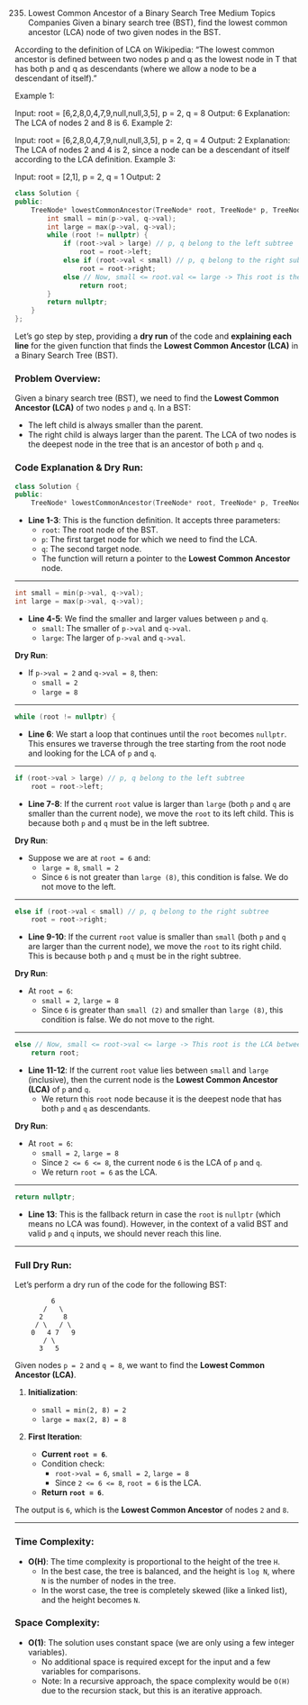 235. Lowest Common Ancestor of a Binary Search Tree
Medium
Topics
Companies
Given a binary search tree (BST), find the lowest common ancestor (LCA) node of two given nodes in the BST.

According to the definition of LCA on Wikipedia: “The lowest common ancestor is defined between two nodes p and q as the lowest node in T that has both p and q as descendants (where we allow a node to be a descendant of itself).”

 

Example 1:


Input: root = [6,2,8,0,4,7,9,null,null,3,5], p = 2, q = 8
Output: 6
Explanation: The LCA of nodes 2 and 8 is 6.
Example 2:


Input: root = [6,2,8,0,4,7,9,null,null,3,5], p = 2, q = 4
Output: 2
Explanation: The LCA of nodes 2 and 4 is 2, since a node can be a descendant of itself according to the LCA definition.
Example 3:

Input: root = [2,1], p = 2, q = 1
Output: 2

```cpp
class Solution {
public:
    TreeNode* lowestCommonAncestor(TreeNode* root, TreeNode* p, TreeNode* q) {
        int small = min(p->val, q->val);
        int large = max(p->val, q->val);
        while (root != nullptr) {
            if (root->val > large) // p, q belong to the left subtree
                root = root->left;
            else if (root->val < small) // p, q belong to the right subtree
                root = root->right;
            else // Now, small <= root.val <= large -> This root is the LCA between p and q
                return root;
        }
        return nullptr;
    }
};

```
Let’s go step by step, providing a **dry run** of the code and **explaining each line** for the given function that finds the **Lowest Common Ancestor (LCA)** in a Binary Search Tree (BST).

### Problem Overview:
Given a binary search tree (BST), we need to find the **Lowest Common Ancestor (LCA)** of two nodes `p` and `q`. In a BST:
- The left child is always smaller than the parent.
- The right child is always larger than the parent.
The LCA of two nodes is the deepest node in the tree that is an ancestor of both `p` and `q`.

### Code Explanation & Dry Run:

```cpp
class Solution {
public:
    TreeNode* lowestCommonAncestor(TreeNode* root, TreeNode* p, TreeNode* q) {
```
- **Line 1-3**: This is the function definition. It accepts three parameters:
  - `root`: The root node of the BST.
  - `p`: The first target node for which we need to find the LCA.
  - `q`: The second target node.
  - The function will return a pointer to the **Lowest Common Ancestor** node.

---

```cpp
int small = min(p->val, q->val);
int large = max(p->val, q->val);
```
- **Line 4-5**: We find the smaller and larger values between `p` and `q`.
  - `small`: The smaller of `p->val` and `q->val`.
  - `large`: The larger of `p->val` and `q->val`.

**Dry Run**: 
- If `p->val = 2` and `q->val = 8`, then:
  - `small = 2`
  - `large = 8`

---

```cpp
while (root != nullptr) {
```
- **Line 6**: We start a loop that continues until the `root` becomes `nullptr`. This ensures we traverse through the tree starting from the root node and looking for the LCA of `p` and `q`.

---

```cpp
if (root->val > large) // p, q belong to the left subtree
    root = root->left;
```
- **Line 7-8**: If the current `root` value is larger than `large` (both `p` and `q` are smaller than the current node), we move the `root` to its left child. This is because both `p` and `q` must be in the left subtree.
  
**Dry Run**:
- Suppose we are at `root = 6` and:
  - `large = 8`, `small = 2`
  - Since `6` is not greater than `large (8)`, this condition is false. We do not move to the left.

---

```cpp
else if (root->val < small) // p, q belong to the right subtree
    root = root->right;
```
- **Line 9-10**: If the current `root` value is smaller than `small` (both `p` and `q` are larger than the current node), we move the `root` to its right child. This is because both `p` and `q` must be in the right subtree.

**Dry Run**:
- At `root = 6`:
  - `small = 2`, `large = 8`
  - Since `6` is greater than `small (2)` and smaller than `large (8)`, this condition is false. We do not move to the right.

---

```cpp
else // Now, small <= root->val <= large -> This root is the LCA between p and q
    return root;
```
- **Line 11-12**: If the current `root` value lies between `small` and `large` (inclusive), then the current node is the **Lowest Common Ancestor (LCA)** of `p` and `q`.
  - We return this `root` node because it is the deepest node that has both `p` and `q` as descendants.

**Dry Run**:
- At `root = 6`:
  - `small = 2`, `large = 8`
  - Since `2 <= 6 <= 8`, the current node `6` is the LCA of `p` and `q`.
  - We return `root = 6` as the LCA.

---

```cpp
return nullptr;
```
- **Line 13**: This is the fallback return in case the `root` is `nullptr` (which means no LCA was found). However, in the context of a valid BST and valid `p` and `q` inputs, we should never reach this line.

---

### Full Dry Run:

Let’s perform a dry run of the code for the following BST:

```
         6
       /   \
      2     8
     / \   / \
    0   4 7   9
       / \
      3   5
```

Given nodes `p = 2` and `q = 8`, we want to find the **Lowest Common Ancestor (LCA)**.

1. **Initialization**:
   - `small = min(2, 8) = 2`
   - `large = max(2, 8) = 8`
   
2. **First Iteration**:
   - **Current `root = 6`**.
   - Condition check:
     - `root->val = 6`, `small = 2`, `large = 8`
     - Since `2 <= 6 <= 8`, `root = 6` is the LCA.
   - **Return `root = 6`**.

The output is `6`, which is the **Lowest Common Ancestor** of nodes `2` and `8`.

---

### Time Complexity:

- **O(H)**: The time complexity is proportional to the height of the tree `H`.
  - In the best case, the tree is balanced, and the height is `log N`, where `N` is the number of nodes in the tree.
  - In the worst case, the tree is completely skewed (like a linked list), and the height becomes `N`.

### Space Complexity:

- **O(1)**: The solution uses constant space (we are only using a few integer variables).
  - No additional space is required except for the input and a few variables for comparisons.
  - Note: In a recursive approach, the space complexity would be `O(H)` due to the recursion stack, but this is an iterative approach.
